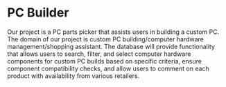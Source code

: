 # PC Builder

Our project is a PC parts picker that assists users in building a custom PC. The domain of our project is custom PC building/computer hardware management/shopping assistant. The database will provide functionality that allows users to search, filter, and select computer hardware components for custom PC builds based on specific criteria, ensure component compatibility checks, and allow users to comment on each product with availability from various retailers.
